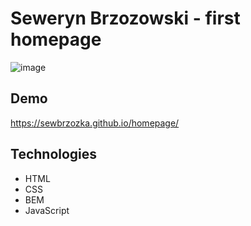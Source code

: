 # Seweryn Brzozowski - first homepage

![image](https://i.postimg.cc/43c1HL34/fota.jpg)

## Demo
https://sewbrzozka.github.io/homepage/

## Technologies
- HTML
- CSS
- BEM
- JavaScript
